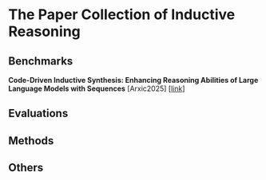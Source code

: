 # The Paper Collection of Inductive Reasoning

## Benchmarks
**Code-Driven Inductive Synthesis: Enhancing Reasoning Abilities of Large Language Models with Sequences** [Arxic2025] [[link](https://arxiv.org/abs/2503.13109)]
## Evaluations

## Methods

## Others
